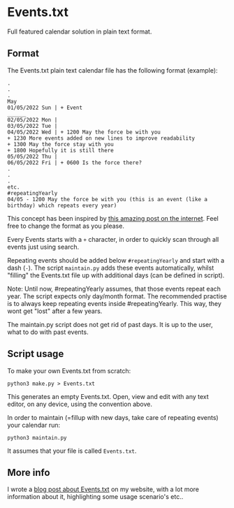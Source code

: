 # Events.txt

Full featured calendar solution in plain text format.

## Format

The Events.txt plain text calendar file has the following format (example):


```
.
.
.
May
01/05/2022 Sun | + Event
______
02/05/2022 Mon |
03/05/2022 Tue |
04/05/2022 Wed | + 1200 May the force be with you
+ 1230 More events added on new lines to improve readability
+ 1300 May the force stay with you
+ 1800 Hopefully it is still there
05/05/2022 Thu |
06/05/2022 Fri | + 0600 Is the force there?
.
.
.
etc.
#repeatingYearly
04/05 - 1200 May the force be with you (this is an event (like a birthday) which repeats every year)
```

This concept has been inspired by [this amazing post on the internet](https://danlucraft.com/blog/2008/04/plain-text-organizer/).
Feel free to change the format as you please.

Every Events starts with a `+` character, in order to quickly scan through all events just using search.

Repeating events should be added below `#repeatingYearly` and start with a dash (`-`). The script `maintain.py` adds these events automatically, whilst "filling" the Events.txt file up with additional days (can be defined in script).

Note: Until now, #repeatingYearly assumes, that those events repeat each year. The script expects only day/month format.
The recommended practise is to always keep repeating events inside #repeatingYearly. This way, they wont get "lost" after a few years.

The maintain.py script does not get rid of past days. It is up to the user, what to do with past events.

## Script usage

To make your own Events.txt from scratch:

```
python3 make.py > Events.txt
```

This generates an empty Events.txt.
Open, view and edit with any text editor, on any device, using the convention above.

In order to maintain (=fillup with new days, take care of repeating events) your calendar run:

```
python3 maintain.py
```

It assumes that your file is called `Events.txt`.

## More info

I wrote a [blog post about Events.txt](https://kaptein.me/blog/plain-text-calendar/) on my website, with a lot more information about it, highlighting some usage scenario's etc..
